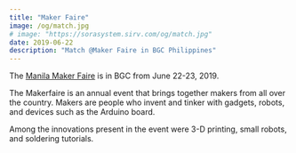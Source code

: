 ```yaml
---
title: "Maker Faire"
image: /og/match.jpg
# image: "https://sorasystem.sirv.com/og/match.jpg"
date: 2019-06-22
description: "Match @Maker Faire in BGC Philippines"
---
```




The [Manila Maker Faire](https://manila.makerfaire.com/) is in BGC from June 22-23, 2019.

The Makerfaire is an annual event that brings together makers from all over the country. Makers are people who invent and tinker with gadgets, robots, and devices such as the Arduino board. 

Among the innovations present in the event were 3-D printing, small robots, and soldering tutorials. 
